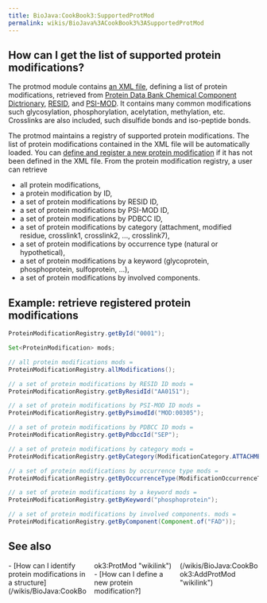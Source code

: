 ```yaml
---
title: BioJava:CookBook3:SupportedProtMod
permalink: wikis/BioJava%3ACookBook3%3ASupportedProtMod
---
```


How can I get the list of supported protein modifications?
----------------------------------------------------------

The protmod module contains [an XML
file](http://code.open-bio.org/svnweb/index.cgi/biojava/browse/biojava-live/trunk/biojava3-modfinder/src/main/resources/org/biojava3/protmod),
defining a list of protein modifications, retrieved from [Protein Data
Bank Chemical Component Dictrionary](http://www.wwpdb.org/ccd.html),
[RESID](http://www.ebi.ac.uk/RESID/), and
[PSI-MOD](http://psidev.sourceforge.net/mod/). It contains many common
modifications such glycosylation, phosphorylation, acelytation,
methylation, etc. Crosslinks are also included, such disulfide bonds and
iso-peptide bonds.

The protmod maintains a registry of supported protein modifications. The
list of protein modifications contained in the XML file will be
automatically loaded. You can [ define and register a new protein
modification](/wikis/BioJava:CookBook3:AddProtMod "wikilink") if it has not
been defined in the XML file. From the protein modification registry, a
user can retrieve

-   all protein modifications,
-   a protein modification by ID,
-   a set of protein modifications by RESID ID,
-   a set of protein modifications by PSI-MOD ID,
-   a set of protein modifications by PDBCC ID,
-   a set of protein modifications by category (attachment, modified
    residue, crosslink1, crosslink2, ..., crosslink7),
-   a set of protein modifications by occurrence type (natural or
    hypothetical),
-   a set of protein modifications by a keyword (glycoprotein,
    phosphoprotein, sulfoprotein, ...),
-   a set of protein modifications by involved components.

Example: retrieve registered protein modifications
--------------------------------------------------

```java // a protein modification by ID ProteinModification mod =
ProteinModificationRegistry.getById("0001");

Set<ProteinModification> mods;

// all protein modifications mods =
ProteinModificationRegistry.allModifications();

// a set of protein modifications by RESID ID mods =
ProteinModificationRegistry.getByResidId("AA0151");

// a set of protein modifications by PSI-MOD ID mods =
ProteinModificationRegistry.getByPsimodId("MOD:00305");

// a set of protein modifications by PDBCC ID mods =
ProteinModificationRegistry.getByPdbccId("SEP");

// a set of protein modifications by category mods =
ProteinModificationRegistry.getByCategory(ModificationCategory.ATTACHMENT);

// a set of protein modifications by occurrence type mods =
ProteinModificationRegistry.getByOccurrenceType(ModificationOccurrenceType.NATURAL);

// a set of protein modifications by a keyword mods =
ProteinModificationRegistry.getByKeyword("phosphoprotein");

// a set of protein modifications by involved components. mods =
ProteinModificationRegistry.getByComponent(Component.of("FAD"));

```

See also
--------

<div style="-moz-column-count:3; column-count:3;">
-   [How can I identify protein modifications in a
    structure](/wikis/BioJava:CookBook3:ProtMod "wikilink")
-   [How can I define a new protein
    modification?](/wikis/BioJava:CookBook3:AddProtMod "wikilink")

</div>

